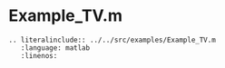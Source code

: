 # Example_TV.m

```{eval-rst}
.. literalinclude:: ../../src/examples/Example_TV.m
   :language: matlab
   :linenos:
```
